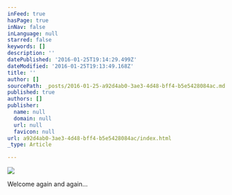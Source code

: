 ```yaml
---
inFeed: true
hasPage: true
inNav: false
inLanguage: null
starred: false
keywords: []
description: ''
datePublished: '2016-01-25T19:14:29.499Z'
dateModified: '2016-01-25T19:13:49.168Z'
title: ''
author: []
sourcePath: _posts/2016-01-25-a92d4ab0-3ae3-4d48-bff4-b5e5428084ac.md
published: true
authors: []
publisher:
  name: null
  domain: null
  url: null
  favicon: null
url: a92d4ab0-3ae3-4d48-bff4-b5e5428084ac/index.html
_type: Article

---
```

![](https://s3-us-west-2.amazonaws.com/the-grid-img/p/3eb89a25271a615f1783e4b28dd7025e70293cb6.jpg)

Welcome again and again...